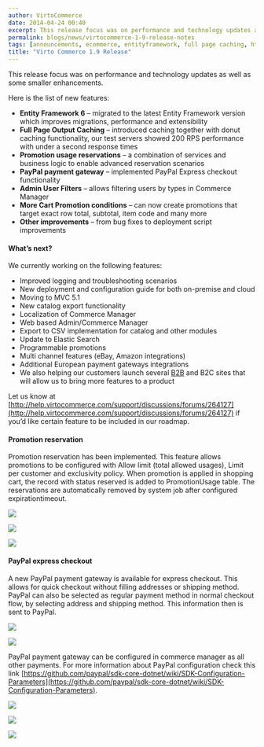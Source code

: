 ```yaml
---
author: VirtoCommerce
date: 2014-04-24 00:40
excerpt: This release focus was on performance and technology updates as well as some smaller enhancements.
permalink: blogs/news/virtocommerce-1-9-release-notes
tags: [announcements, ecommerce, entityframework, full page caching, html5, localization, paypal]
title: "Virto Commerce 1.9 Release"
---
```

This release focus was on performance and technology updates as well as some smaller enhancements.

Here is the list of new features:

* **Entity Framework 6** – migrated to the latest Entity Framework version which improves migrations, performance and extensibility
* **Full Page Output Caching** – introduced caching together with donut caching functionality, our test servers showed 200 RPS performance with under a second response times
* **Promotion usage reservations** – a combination of services and business logic to enable advanced reservation scenarios
* **PayPal payment gateway** – implemented PayPal Express checkout functionality
* **Admin User Filters** – allows filtering users by types in Commerce Manager
* **More Cart Promotion conditions** – can now create promotions that target exact row total, subtotal, item code and many more
* **Other improvements** – from bug fixes to deployment script improvements

#### What’s next?

We currently working on the following features:

* Improved logging and troubleshooting scenarios
* New deployment and configuration guide for both on-premise and cloud
* Moving to MVC 5.1
* New catalog export functionality
* Localization of Commerce Manager
* Web based Admin/Commerce Manager
* Export to CSV implementation for catalog and other modules
* Update to Elastic Search
* Programmable promotions
* Multi channel features (eBay, Amazon integrations)
* Additional European payment gateways integrations
* We also helping our customers launch several [B2B](https://virtocommerce.com/b2b-ecommerce) and B2C sites that will allow us to bring more features to a product

Let us know at [http://help.virtocommerce.com/support/discussions/forums/264127](http://help.virtocommerce.com/support/discussions/forums/264127) if you’d like certain feature to be included in our roadmap.

#### Promotion reservation

Promotion reservation has been implemented. This feature allows promotions to be configured with Allow limit (total allowed usages), Limit per customer and exclusivity policy. When promotion is applied in shopping cart, the record with status reserved is added to PromotionUsage table. The reservations are automatically removed by system job after configured expirationtimeout.

![](../../assets/images/blog/clip_image002d.jpg)

![](../../assets/images/blog/clip_image004d.jpg)

![](../../assets/images/blog/clip_image006d.jpg)

#### PayPal express checkout

A new PayPal payment gateway is available for express checkout. This allows for quick checkout without filling addresses or shipping method. PayPal can also be selected as regular payment method in normal checkout flow, by selecting address and shipping method. This information then is sent to PayPal.

![](../../assets/images/blog/clip_image008d.jpg)

![](../../assets/images/blog/clip_image010d.jpg)

PayPal payment gateway can be configured in commerce manager as all other payments. For more information about PayPal configuration check this link [https://github.com/paypal/sdk-core-dotnet/wiki/SDK-Configuration-Parameters](https://github.com/paypal/sdk-core-dotnet/wiki/SDK-Configuration-Parameters).

![](../../assets/images/blog/clip_image012d.jpg)

![](../../assets/images/blog/clip_image014d.jpg)

![](../../assets/images/blog/clip_image016d.jpg)
